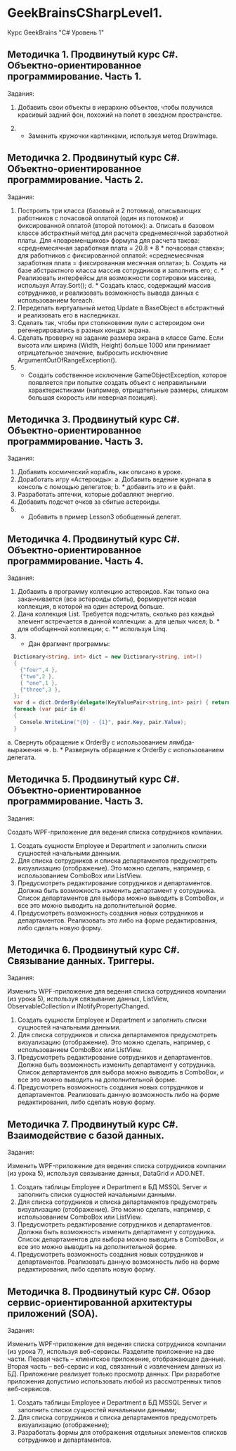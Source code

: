# GeekBrainsCSharpLevel1.

Курс GeekBrains "C# Уровень 1"

## Методичка 1. Продвинутый курс C#. Объектно-ориентированное программирование. Часть 1.

Задания:

1. Добавить свои объекты в иерархию объектов, чтобы получился красивый задний фон, похожий на полет в звездном пространстве.

2. * Заменить кружочки картинками, используя метод DrawImage.

## Методичка 2. Продвинутый курс C#. Объектно-ориентированное программирование. Часть 2.

Задания:

1. Построить  три  класса  (базовый  и  2  потомка),  описывающих  работников  с  почасовой  оплатой  (один  из  потомков)  и  фиксированной оплатой (второй потомок):
a. Описать в базовом классе абстрактный метод для расчета среднемесячной заработной платы. Для «повременщиков» формула для расчета такова: «среднемесячная заработная плата = 20.8 * 8 * почасовая ставка»; для  работников  с  фиксированной  оплатой: «среднемесячная заработная плата = фиксированная месячная оплата»;
b. Создать на базе абстрактного класса массив сотрудников и заполнить его;
c. * Реализовать интерфейсы для возможности сортировки массива, используя Array.Sort();
d. * Создать класс, содержащий массив сотрудников, и реализовать возможность вывода данных с использованием foreach.
2. Переделать виртуальный метод Update в BaseObject в абстрактный и реализовать его в наследниках.
3. Сделать так, чтобы при столкновении пули с астероидом они регенерировались в разных концах экрана.
4. Сделать проверку на задание размера экрана в классе Game. Если высота или ширина (Width, Height) больше 1000 или принимает отрицательное значение, выбросить исключение ArgumentOutOfRangeException().
5. * Создать собственное исключение GameObjectException, которое появляется при попытке  создать объект с неправильными характеристиками (например, отрицательные размеры, слишком большая скорость или неверная позиция).

## Методичка 3. Продвинутый курс C#. Объектно-ориентированное программирование. Часть 3.

Задания:

1. Добавить космический корабль, как описано в уроке.
2. Доработать игру «Астероиды»:
a. Добавить ведение журнала в консоль с помощью делегатов;
b. * добавить это и в файл.
3. Разработать аптечки, которые добавляют энергию.
4. Добавить подсчет очков за сбитые астероиды.
5. * Добавить в пример Lesson3 обобщенный делегат.

## Методичка 4. Продвинутый курс C#. Объектно-ориентированное программирование. Часть 4.

Задания:

1. Добавить в программу коллекцию астероидов. Как только она заканчивается (все астероиды сбиты), формируется новая коллекция, в которой на один астероид больше.
2. Дана коллекция List<T>. Требуется подсчитать, сколько раз каждый элемент встречается в данной коллекции:
a. для целых чисел;
b. * для обобщенной коллекции;
c. ** используя Linq.
3. * Дан фрагмент программы:
```csharp
  Dictionary<string, int> dict = new Dictionary<string, int>()
  {
    {"four",4 },
    {"two",2 },
    { "one",1 },
    {"three",3 },
  };
  var d = dict.OrderBy(delegate(KeyValuePair<string,int> pair) { return pair.Value; });
  foreach (var pair in d)
  {
    Console.WriteLine("{0} - {1}", pair.Key, pair.Value);
  }
```
а. Свернуть обращение к OrderBy с использованием лямбда-выражения =>.
b. * Развернуть обращение к OrderBy с использованием делегата.

## Методичка 5. Продвинутый курс C#. Объектно-ориентированное программирование. Часть 3.

Задания:

Создать WPF-приложение для ведения списка сотрудников компании.
1. Создать сущности Employee и Department и заполнить списки сущностей начальными данными.
2. Для списка сотрудников и списка департаментов предусмотреть визуализацию (отображение). Это можно сделать, например, с использованием ComboBox или ListView.
3. Предусмотреть редактирование сотрудников и департаментов. Должна быть возможность изменить департамент у сотрудника. Список департаментов для выбора можно выводить в ComboBox, и все это можно выводить на дополнительной форме.
4. Предусмотреть возможность создания новых сотрудников и департаментов. Реализовать это либо на форме редактирования, либо сделать новую форму.

## Методичка 6. Продвинутый курс C#. Связывание данных. Триггеры.

Задания:

Изменить WPF-приложение для ведения списка сотрудников компании (из урока 5), используя связывание данных, ListView, ObservableCollection и INotifyPropertyChanged.
1. Создать сущности Employee и Department и заполнить списки сущностей начальными данными.
2. Для списка сотрудников и списка департаментов предусмотреть визуализацию (отображение). Это можно сделать, например, с использованием ComboBox или ListView.
3. Предусмотреть редактирование сотрудников и департаментов. Должна быть возможность изменить департамент у сотрудника. Список департаментов для выбора можно выводить в ComboBox, и все это можно выводить на дополнительной форме.
4. Предусмотреть возможность создания новых сотрудников и департаментов. Реализовать данную возможность либо на форме редактирования, либо сделать новую форму.

## Методичка 7. Продвинутый курс C#. Взаимодействие с базой данных.

Задания:

Изменить WPF-приложение для ведения списка сотрудников компании (из урока 5), используя связывание данных, DataGrid и ADO.NET.
1. Создать таблицы Employee и Department в БД MSSQL Server и заполнить списки сущностей начальными данными.
2. Для списка сотрудников и списка департаментов предусмотреть визуализацию (отображение). Это можно сделать, например, с использованием ComboBox или ListView.
3. Предусмотреть редактирование сотрудников и департаментов. Должна быть возможность изменить департамент у сотрудника. Список департаментов для выбора можно выводить в ComboBox, и все это можно выводить на дополнительной форме.
4. Предусмотреть возможность создания новых сотрудников и департаментов. Реализовать данную возможность либо на форме редактирования, либо сделать новую форму.

## Методичка 8. Продвинутый курс C#. Обзор сервис-ориентированной архитектуры приложений (SOA).

Задания:

Изменить WPF-приложение для ведения списка сотрудников компании (из урока 7), используя веб-сервисы. Разделите приложение на две части. Первая часть – клиентское приложение, отображающее данные. Вторая часть – веб-сервис и код, связанный с извлечением данных из БД. Приложение реализует только просмотр данных. При разработке приложения допустимо использовать любой из рассмотренных типов веб-сервисов.
1. Создать таблицы Employee и Department в БД MSSQL Server и заполнить списки сущностей начальными данными;
2. Для списка сотрудников и списка департаментов предусмотреть визуализацию (отображение);
3. Разработать формы для отображения отдельных элементов списков сотрудников и департаментов.


